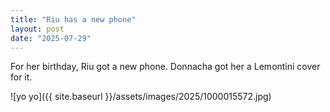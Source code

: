 ```yaml
---
title: "Riu has a new phone"
layout: post
date: "2025-07-29"
---
```


For her birthday, Riu got a new phone. Donnacha got her a Lemontini cover for it.

![yo yo]({{ site.baseurl }}/assets/images/2025/1000015572.jpg)

